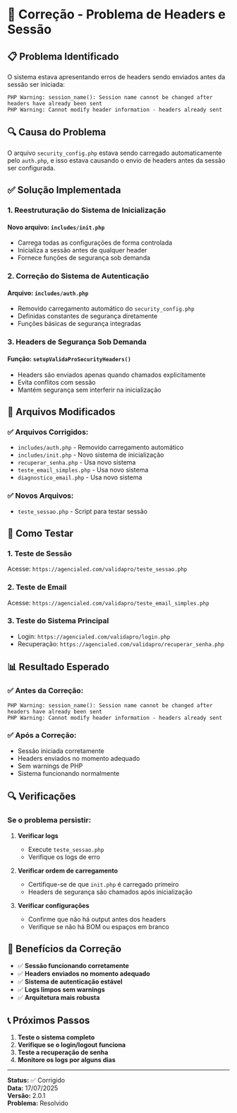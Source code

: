 # 🔧 Correção - Problema de Headers e Sessão

## 📋 Problema Identificado

O sistema estava apresentando erros de headers sendo enviados antes da sessão ser iniciada:

```
PHP Warning: session_name(): Session name cannot be changed after headers have already been sent
PHP Warning: Cannot modify header information - headers already sent
```

## 🔍 Causa do Problema

O arquivo `security_config.php` estava sendo carregado automaticamente pelo `auth.php`, e isso estava causando o envio de headers antes da sessão ser configurada.

## ✅ Solução Implementada

### 1. **Reestruturação do Sistema de Inicialização**

#### Novo arquivo: `includes/init.php`
- Carrega todas as configurações de forma controlada
- Inicializa a sessão antes de qualquer header
- Fornece funções de segurança sob demanda

### 2. **Correção do Sistema de Autenticação**

#### Arquivo: `includes/auth.php`
- Removido carregamento automático do `security_config.php`
- Definidas constantes de segurança diretamente
- Funções básicas de segurança integradas

### 3. **Headers de Segurança Sob Demanda**

#### Função: `setupValidaProSecurityHeaders()`
- Headers são enviados apenas quando chamados explicitamente
- Evita conflitos com sessão
- Mantém segurança sem interferir na inicialização

## 🔧 Arquivos Modificados

### ✅ **Arquivos Corrigidos:**
- `includes/auth.php` - Removido carregamento automático
- `includes/init.php` - Novo sistema de inicialização
- `recuperar_senha.php` - Usa novo sistema
- `teste_email_simples.php` - Usa novo sistema
- `diagnostico_email.php` - Usa novo sistema

### ✅ **Novos Arquivos:**
- `teste_sessao.php` - Script para testar sessão

## 🧪 Como Testar

### 1. **Teste de Sessão**
Acesse: `https://agencialed.com/validapro/teste_sessao.php`

### 2. **Teste de Email**
Acesse: `https://agencialed.com/validapro/teste_email_simples.php`

### 3. **Teste do Sistema Principal**
- Login: `https://agencialed.com/validapro/login.php`
- Recuperação: `https://agencialed.com/validapro/recuperar_senha.php`

## 📊 Resultado Esperado

### ✅ **Antes da Correção:**
```
PHP Warning: session_name(): Session name cannot be changed after headers have already been sent
PHP Warning: Cannot modify header information - headers already sent
```

### ✅ **Após a Correção:**
- Sessão iniciada corretamente
- Headers enviados no momento adequado
- Sem warnings de PHP
- Sistema funcionando normalmente

## 🔍 Verificações

### Se o problema persistir:

1. **Verificar logs**
   - Execute `teste_sessao.php`
   - Verifique os logs de erro

2. **Verificar ordem de carregamento**
   - Certifique-se de que `init.php` é carregado primeiro
   - Headers de segurança são chamados após inicialização

3. **Verificar configurações**
   - Confirme que não há output antes dos headers
   - Verifique se não há BOM ou espaços em branco

## 🎯 Benefícios da Correção

- ✅ **Sessão funcionando corretamente**
- ✅ **Headers enviados no momento adequado**
- ✅ **Sistema de autenticação estável**
- ✅ **Logs limpos sem warnings**
- ✅ **Arquitetura mais robusta**

## 📞 Próximos Passos

1. **Teste o sistema completo**
2. **Verifique se o login/logout funciona**
3. **Teste a recuperação de senha**
4. **Monitore os logs por alguns dias**

---

**Status:** ✅ Corrigido  
**Data:** 17/07/2025  
**Versão:** 2.0.1  
**Problema:** Resolvido 